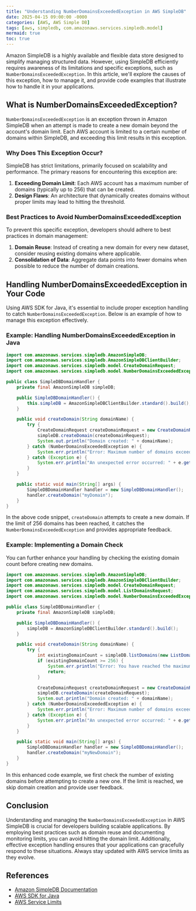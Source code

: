 ```yaml
---
title: "Understanding NumberDomainsExceededException in AWS SimpleDB"
date: 2025-04-15 09:00:00 -0000
categories: [AWS, AWS Simple DB]
tags: [aws, simpledb, com.amazonaws.services.simpledb.model]
mermaid: true
toc: true
---
```



Amazon SimpleDB is a highly available and flexible data store designed to simplify managing structured data. However, using SimpleDB efficiently requires awareness of its limitations and specific exceptions, such as `NumberDomainsExceededException`. In this article, we'll explore the causes of this exception, how to manage it, and provide code examples that illustrate how to handle it in your applications.

## What is NumberDomainsExceededException?

`NumberDomainsExceededException` is an exception thrown in Amazon SimpleDB when an attempt is made to create a new domain beyond the account's domain limit. Each AWS account is limited to a certain number of domains within SimpleDB, and exceeding this limit results in this exception.

### Why Does This Exception Occur?

SimpleDB has strict limitations, primarily focused on scalability and performance. The primary reasons for encountering this exception are:

1. **Exceeding Domain Limit**: Each AWS account has a maximum number of domains (typically up to 256) that can be created.
2. **Design Flaws**: An architecture that dynamically creates domains without proper limits may lead to hitting the threshold.

### Best Practices to Avoid NumberDomainsExceededException

To prevent this specific exception, developers should adhere to best practices in domain management:

1. **Domain Reuse**: Instead of creating a new domain for every new dataset, consider reusing existing domains where applicable.
2. **Consolidation of Data**: Aggregate data points into fewer domains when possible to reduce the number of domain creations.

## Handling NumberDomainsExceededException in Your Code

Using AWS SDK for Java, it's essential to include proper exception handling to catch `NumberDomainsExceededException`. Below is an example of how to manage this exception effectively.

### Example: Handling NumberDomainsExceededException in Java

```java
import com.amazonaws.services.simpledb.AmazonSimpleDB;
import com.amazonaws.services.simpledb.AmazonSimpleDBClientBuilder;
import com.amazonaws.services.simpledb.model.CreateDomainRequest;
import com.amazonaws.services.simpledb.model.NumberDomainsExceededException;

public class SimpleDBDomainHandler {
    private final AmazonSimpleDB simpleDB;

    public SimpleDBDomainHandler() {
        this.simpleDB = AmazonSimpleDBClientBuilder.standard().build();
    }

    public void createDomain(String domainName) {
        try {
            CreateDomainRequest createDomainRequest = new CreateDomainRequest(domainName);
            simpleDB.createDomain(createDomainRequest);
            System.out.println("Domain created: " + domainName);
        } catch (NumberDomainsExceededException e) {
            System.err.println("Error: Maximum number of domains exceeded. Please reduce the number of domains and try again.");
        } catch (Exception e) {
            System.err.println("An unexpected error occurred: " + e.getMessage());
        }
    }

    public static void main(String[] args) {
        SimpleDBDomainHandler handler = new SimpleDBDomainHandler();
        handler.createDomain("myDomain");
    }
}
```

In the above code snippet, `createDomain` attempts to create a new domain. If the limit of 256 domains has been reached, it catches the `NumberDomainsExceededException` and provides appropriate feedback.

### Example: Implementing a Domain Check

You can further enhance your handling by checking the existing domain count before creating new domains.

```java
import com.amazonaws.services.simpledb.AmazonSimpleDB;
import com.amazonaws.services.simpledb.AmazonSimpleDBClientBuilder;
import com.amazonaws.services.simpledb.model.CreateDomainRequest;
import com.amazonaws.services.simpledb.model.ListDomainsRequest;
import com.amazonaws.services.simpledb.model.NumberDomainsExceededException;

public class SimpleDBDomainHandler {
    private final AmazonSimpleDB simpleDB;

    public SimpleDBDomainHandler() {
        simpleDB = AmazonSimpleDBClientBuilder.standard().build();
    }

    public void createDomain(String domainName) {
        try {
            int existingDomainCount = simpleDB.listDomains(new ListDomainsRequest()).getDomainNames().size();
            if (existingDomainCount >= 256) {
                System.err.println("Error: You have reached the maximum number of domains: " + existingDomainCount);
                return;
            }

            CreateDomainRequest createDomainRequest = new CreateDomainRequest(domainName);
            simpleDB.createDomain(createDomainRequest);
            System.out.println("Domain created: " + domainName);
        } catch (NumberDomainsExceededException e) {
            System.err.println("Error: Maximum number of domains exceeded. Please reduce the number of domains and try again.");
        } catch (Exception e) {
            System.err.println("An unexpected error occurred: " + e.getMessage());
        }
    }

    public static void main(String[] args) {
        SimpleDBDomainHandler handler = new SimpleDBDomainHandler();
        handler.createDomain("myNewDomain");
    }
}
```

In this enhanced code example, we first check the number of existing domains before attempting to create a new one. If the limit is reached, we skip domain creation and provide user feedback.

## Conclusion

Understanding and managing the `NumberDomainsExceededException` in AWS SimpleDB is crucial for developers building scalable applications. By employing best practices such as domain reuse and documenting monitoring limits, you can avoid hitting the domain limit. Additionally, effective exception handling ensures that your applications can gracefully respond to these situations. Always stay updated with AWS service limits as they evolve.

## References

- [Amazon SimpleDB Documentation](https://docs.aws.amazon.com/AmazonSimpleDB/latest/DeveloperGuide/Welcome.html)
- [AWS SDK for Java](https://aws.amazon.com/sdk-for-java/)
- [AWS Service Limits](https://docs.aws.amazon.com/general/latest/gr/aws_service_limits.html)